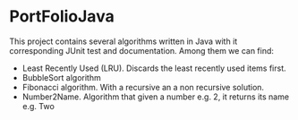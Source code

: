 # PortFolioJava

This project contains several algorithms written in Java with it corresponding JUnit test
and documentation.
Among them we can find:
- Least Recently Used (LRU). Discards the least recently used items first.
- BubbleSort algorithm
- Fibonacci algorithm. With a recursive an a non recursive solution.
- Number2Name. Algorithm that given a number e.g. 2, it returns its name e.g. Two
